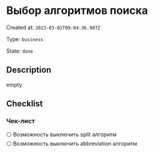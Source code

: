 # Выбор алгоритмов поиска

Created at: `2023-03-02T09:04:36.907Z`

Type: `business`

State: `done`

## Description
empty

## Checklist
### Чек-лист
⚪ Возможность выключить split алгоритм\
⚪ Возможность выключить  abbreviation алгоритм
